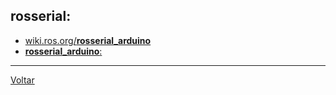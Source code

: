 ## rosserial:
- [wiki.ros.org/**rosserial_arduino**](http://wiki.ros.org/rosserial_arduino)
- [**rosserial_arduino**:](./rosserial_arduino/index.md)
---
[Voltar](https://lpae.github.io/)
